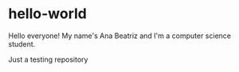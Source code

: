hello-world
===========

Hello everyone! My name's Ana Beatriz and I'm a computer science student.

Just a testing repository
